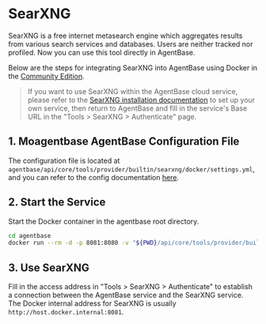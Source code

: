 # SearXNG
SearXNG is a free internet metasearch engine which aggregates results from various search services and databases. Users are neither tracked nor profiled. Now you can use this tool directly in AgentBase.

Below are the steps for integrating SearXNG into AgentBase using Docker in the [Community Edition](https://docs.agentbase.ai/getting-started/install-self-hosted/docker-compose).

> If you want to use SearXNG within the AgentBase cloud service, please refer to the [SearXNG installation documentation](https://docs.searxng.org/admin/installation.html) to set up your own service, then return to AgentBase and fill in the service's Base URL in the "Tools > SearXNG > Authenticate" page.

## 1. Moagentbase AgentBase Configuration File

The configuration file is located at `agentbase/api/core/tools/provider/builtin/searxng/docker/settings.yml`, and you can refer to the config documentation [here](https://docs.searxng.org/admin/settings/index.html).

## 2. Start the Service

Start the Docker container in the agentbase root directory.

```bash
cd agentbase
docker run --rm -d -p 8081:8080 -v "${PWD}/api/core/tools/provider/builtin/searxng/docker:/etc/searxng" searxng/searxng
```

## 3. Use SearXNG

Fill in the access address in "Tools > SearXNG > Authenticate" to establish a connection between the AgentBase service and the SearXNG service. The Docker internal address for SearXNG is usually `http://host.docker.internal:8081`.
